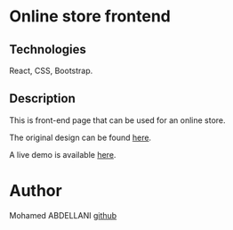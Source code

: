 # Online store frontend
## Technologies
React, CSS, Bootstrap.
## Description
This is front-end page that can be used for an online store.

The original design can be found [here](https://dribbble.com/shots/7476168-Online-store-dashboard-dark-mode).

A live demo is available [here](https://abdellani.github.io/ONLINE_STORE_FE/).
# Author
Mohamed ABDELLANI [github](www.github.com/abdellani)
